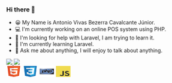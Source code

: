 ### Hi there 👋

- 😀 My Name is Antonio Vivas Bezerra Cavalcante Júnior.
- 💻 I'm currently working on an online POS system using PHP.
- 🤔 I'm looking for help with Laravel, I am trying to learn it.
- 🌱 I'm currently learning Laravel.
- 💬 Ask me about anything, I will enjoy to talk about anything.
<!--
**antoniovivasbc/antoniovivasbc** is a ✨ _special_ ✨ repository because its `README.md` (this file) appears on your GitHub profile.
-->
<div>
  <a href="https://github.com/antoniovivasbc">
    <img height="180em" src="https://github-readme-stats.vercel.app/api?username=antoniovivasbc&show_icons=true&theme=dracula&inlude_all_commits=true&count_private=true"/>
    <img height="180em" src="https://github-readme-stats.vercel.app/api/top-langs/?username=antoniovivasbc&layout=compact&langs_count=16&theme=dracula"/>
  </a>
</div>
<div>
  <img align="center" alt="Antonio-HTML" height="30px" width="40px" src="https://raw.githubusercontent.com/devicons/devicon/master/icons/html5/html5-original.svg"/>
  <img align="center" alt="Antonio-HTML" height="30px" width="40px" src="https://raw.githubusercontent.com/devicons/devicon/master/icons/css3/css3-original.svg"/>
  <img align="center" alt="Antonio-HTML" height="30px" width="40px" src="https://raw.githubusercontent.com/devicons/devicon/master/icons/php/php-original.svg"/>
  <img align="center" alt="Antonio-HTML" height="30px" width="40px" src="https://raw.githubusercontent.com/devicons/devicon/master/icons/javascript/javascript-original.svg"/>
</div>
